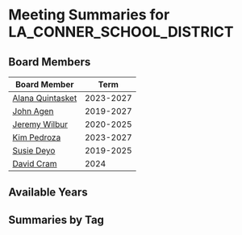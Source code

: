# Meeting Summaries for LA_CONNER_SCHOOL_DISTRICT

## Board Members

| Board Member       | Term           |
|--------------------|----------------|
| [Alana Quintasket](board_member_250.md) | 2023-2027 |
| [John Agen](board_member_251.md) | 2019-2027 |
| [Jeremy Wilbur](board_member_252.md) | 2020-2025 |
| [Kim Pedroza](board_member_253.md) | 2023-2027 |
| [Susie Deyo](board_member_254.md) | 2019-2025 |
| [David Cram](board_member_255.md) | 2024 |

## Available Years

## Summaries by Tag
